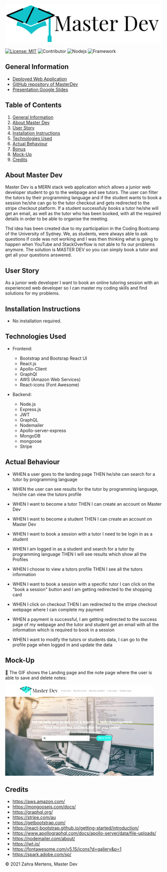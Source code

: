 ![Title](./assets/title.png)

[![License: MIT](https://img.shields.io/badge/License-MIT-yellow.svg)](https://opensource.org/licenses/MIT) ![Contributor](https://img.shields.io/badge/Contributor-1-green.svg) ![Nodejs](https://img.shields.io/badge/AppWith-MERNstack-red.svg) ![Framework](https://img.shields.io/badge/Framework-Bootstrap-purple.svg)


## General Information
 
* [Deployed Web Application](https://master-dev.herokuapp.com/)
* [GitHub repository of MasterDev](https://github.com/ZahraMertens/Master_Dev.git)
* [Presentation Google Slides](https://docs.google.com/presentation/d/1y1rN4UsjCHLiDYlp8EpLmoTBV2U1yRSo7PsVWPa3kpQ/edit?usp=sharing)


## Table of Contents
1. [General Information](#general-information)
2. [About Master Dev](#about-master-dev)
3. [User Story](#user-story)
4. [Installation Instructions](#installation-instructions)
5. [Technologies Used](#technologies-used)
6. [Actual Behaviour](#actual-behaviour)
7. [Bonus](#bonus)
8. [Mock-Up](#mock-up)
9. [Credits](#credits)


## About Master Dev

Master Dev is a MERN stack web application which allows a junior web developer student to go to the webpage and see tutors. The user can filter the tutors by their programming language and if the student wants to book a session he/she can go to the tutor checkout and gets redirected to the stripe checkout platform. If a student successfuly books a tutor he/she will get an email, as well as the tutor who has been booked, with all the required details in order to be able to organise the meeting. 

Thd idea has been created due to my participation in the Coding Bootcamp of the University of Sydney. We, as students, were always able to ask questions if code was not working and I was then thinking what is going to happen when YouTube and StackOverflow is not able to fix our problems anymore. The solution is MASTER DEV so you can simply book a tutor and get all your questions answered.

## User Story

As a junior web developer I want to book an online tutoring session with an experienced web developer so I can master my coding skills and find solutions for my problems.

## Installation Instructions

* No installation required.

## Technologies Used

* Frontend: 
  * Bootstrap and Bootsrap React UI
  * React.js
  * Apollo-Client
  * GraphQl
  * AWS (Amazon Web Services)
  * React-icons (Font Awesome)

* Backend: 
  * Node.js
  * Express.js
  * JWT
  * GraphQL
  * Nodemailer
  * Apollo-server-express
  * MongoDB
  * mongoose
  * Stripe


## Actual Behaviour

* WHEN a user goes to the landing page THEN he/she can search for a tutor by programming language 

* WHEN the user can see results for the tutor by programming language, he/she can view the tutors profile 

* WHEN I want to become a tutor THEN I can create an account on Master Dev

* WHEN I want to become a student THEN I can create an account on Master Dev

* WHEN I want to book a session with a tutor I need to be login in as a student

* WHEN I am logged in as a student and search for a tutor by programming language THEN I will see results which show all the Profiles

* WHEN I choose to view a tutors profile THEN I see all the tutors information

* WHEN I want to book a session with a specific tutor I can click on the "book a session" button and I am getting redirected to the shopping card 

* WHEN I click on checkout THEN I am redirected to the stripe checkout webpage where I can complete my payment 

* WHEN a payment is successful, I am getting redirected to the success page of my webpage and the tutor and student get an email with all the information which is required to book in a session

* WHEN I want to modify the tutors or students data, I can go to the profile page when logged in and update the data


## Mock-Up

🎥 The GIF shows the Landing page and the note page where the user is able to save and delete notes:

![Code-Demo](./assets/demo.gif)

## Credits

* https://aws.amazon.com/
* https://mongoosejs.com/docs/
* https://graphql.org/
* https://stripe.com/au
* https://getbootstrap.com/
* https://react-bootstrap.github.io/getting-started/introduction/
* https://www.apollographql.com/docs/apollo-server/data/file-uploads/
* https://nodemailer.com/about/
* https://jwt.io/
* https://fontawesome.com/v5.15/icons?d=gallery&p=1
* https://spark.adobe.com/sp/


© 2021 Zahra Mertens, Master Dev